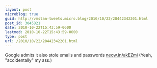 ```yaml
---
layout: post
microblog: true
guid: http://vmstan-tweets.micro.blog/2010/10/22/28442342201.html
post_id: 3045821
date: 2010-10-22T15:43:59-0600
lastmod: 2010-10-22T15:43:59-0600
type: post
url: /2010/10/22/28442342201.html
---
```

Google admits it also stole emails and passwords [neow.in/akEZmi](http://neow.in/akEZmi) (Yeah, "accidentally" my ass.)
